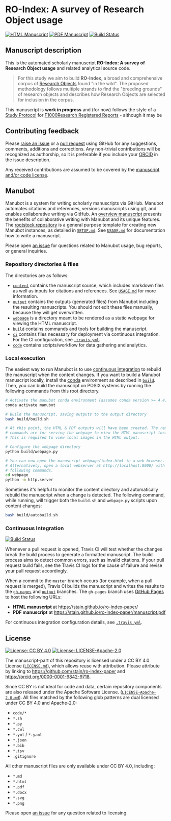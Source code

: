 # RO-Index: A survey of Research Object usage

<!-- usage note: edit the H1 title above to personalize the manuscript -->

[![HTML Manuscript](https://img.shields.io/badge/manuscript-HTML-blue.svg)](https://stain.github.io/ro-index-paper/)
[![PDF Manuscript](https://img.shields.io/badge/manuscript-PDF-blue.svg)](https://stain.github.io/ro-index-paper/manuscript.pdf)
[![Build Status](https://travis-ci.com/stain/ro-index-paper.svg?branch=master)](https://travis-ci.com/stain/ro-index-paper)

## Manuscript description

<!-- usage note: edit this section. -->

This is the automated scholarly manuscript **RO-Index: A survey of Research Object usage** and related analytical source code.

> For this study we aim to build **RO-Index**, a broad and comprehensive corpus 
> of [Research Objects](http://www.researchobject.org/) found "in the wild". 
> The proposed methodology follows multiple strands to find the 
> "breeding grounds" of research objects and describes how 
> Research Objects are selected for inclusion in the corpus.

This manuscript is **work in progress** and (for now) follows the style of a [Study Protocol](https://f1000research.com/for-authors/article-guidelines/study-protocols) for [F1000Research Registered Reports](https://f1000research.com/for-authors/article-guidelines/registered-reports) - although it may be 

## Contributing feedback

Please [raise an issue](https://github.com/stain/ro-index-paper/issues) or a [pull request](https://github.com/stain/ro-index-paper/pulls) using GitHub for any suggestions, comments, additions and corrections. Any non-trivial contributions will be recognized as authorship, so it is preferable if you include your [ORCID](https://orcid.org/) in the issue description.

Any received contributions are assumed to be covered by the [manuscript and/or code license](#license).

## Manubot

<!-- usage note: do not edit this section -->

Manubot is a system for writing scholarly manuscripts via GitHub.
Manubot automates citations and references, versions manuscripts using git, and enables collaborative writing via GitHub.
An [overview manuscript](https://greenelab.github.io/meta-review/ "Open collaborative writing with Manubot") presents the benefits of collaborative writing with Manubot and its unique features.
The [rootstock repository](https://git.io/fhQH1) is a general purpose template for creating new Manubot instances, as detailed in [`SETUP.md`](SETUP.md).
See [`USAGE.md`](USAGE.md) for documentation how to write a manuscript.

Please open [an issue](https://git.io/fhQHM) for questions related to Manubot usage, bug reports, or general inquiries.

### Repository directories & files

The directories are as follows:

+ [`content`](content) contains the manuscript source, which includes markdown files as well as inputs for citations and references.
  See [`USAGE.md`](USAGE.md) for more information.
+ [`output`](output) contains the outputs (generated files) from Manubot including the resulting manuscripts.
  You should not edit these files manually, because they will get overwritten.
+ [`webpage`](webpage) is a directory meant to be rendered as a static webpage for viewing the HTML manuscript.
+ [`build`](build) contains commands and tools for building the manuscript.
+ [`ci`](ci) contains files necessary for deployment via continuous integration.
  For the CI configuration, see [`.travis.yml`](.travis.yml).
+ [`code`](code) contains scripts/workflow for data gathering and analytics.

### Local execution

The easiest way to run Manubot is to use [continuous integration](#continuous-integration) to rebuild the manuscript when the content changes.
If you want to build a Manubot manuscript locally, install the [conda](https://conda.io) environment as described in [`build`](build).
Then, you can build the manuscript on POSIX systems by running the following commands from this root directory.

```sh
# Activate the manubot conda environment (assumes conda version >= 4.4)
conda activate manubot

# Build the manuscript, saving outputs to the output directory
bash build/build.sh

# At this point, the HTML & PDF outputs will have been created. The remaining
# commands are for serving the webpage to view the HTML manuscript locally.
# This is required to view local images in the HTML output.

# Configure the webpage directory
python build/webpage.py

# You can now open the manuscript webpage/index.html in a web browser.
# Alternatively, open a local webserver at http://localhost:8000/ with the
# following commands.
cd webpage
python -m http.server
```

Sometimes it's helpful to monitor the content directory and automatically rebuild the manuscript when a change is detected.
The following command, while running, will trigger both the `build.sh` and `webpage.py` scripts upon content changes:

```sh
bash build/autobuild.sh
```

### Continuous Integration

[![Build Status](https://travis-ci.com/stain/ro-index-paper.svg?branch=master)](https://travis-ci.com/stain/ro-index-paper)

Whenever a pull request is opened, Travis CI will test whether the changes break the build process to generate a formatted manuscript.
The build process aims to detect common errors, such as invalid citations.
If your pull request build fails, see the Travis CI logs for the cause of failure and revise your pull request accordingly.

When a commit to the `master` branch occurs (for example, when a pull request is merged), Travis CI builds the manuscript and writes the results to the [`gh-pages`](https://github.com/stain/ro-index-paper/tree/gh-pages) and [`output`](https://github.com/stain/ro-index-paper/tree/output) branches.
The `gh-pages` branch uses [GitHub Pages](https://pages.github.com/) to host the following URLs:

+ **HTML manuscript** at https://stain.github.io/ro-index-paper/
+ **PDF manuscript** at https://stain.github.io/ro-index-paper/manuscript.pdf

For continuous integration configuration details, see [`.travis.yml`](.travis.yml).

## License

<!--
usage note: edit this section to change the license of your manuscript or source code changes to this repository.
We encourage users to openly license their manuscripts, which is the default as specified below.
-->

[![License: CC BY 4.0](https://img.shields.io/badge/License%20All-CC%20BY%204.0-lightgrey.svg)](http://creativecommons.org/licenses/by/4.0/)
[![License: LICENSE-Apache-2.0](https://img.shields.io/badge/license-Apache--2.0-blue)](https://www.apache.org/licenses/LICENSE-2.0)

The manuscript-part of this repository is licensed under a CC BY 4.0 License ([`LICENSE.md`](LICENSE.md)), which allows reuse with attribution.
Please attribute by linking to <https://github.com/stain/ro-index-paper> and <https://orcid.org/0000-0001-9842-9718>.

Since CC BY is not ideal for code and data, certain repository components are also released under the Apache Software License. ([`LICENSE-Apache-2.0.md`](LICENSE-Apache-2.0.md)).
All files matched by the following glob patterns are dual licensed under CC BY 4.0 and Apache-2.0:

+ `code/*`
+ `*.sh`
+ `*.py`
+ `*.cwl`
+ `*.yml` / `*.yaml`
+ `*.json`
+ `*.bib`
+ `*.tsv`
+ `.gitignore`

All other manuscript files are only available under CC BY 4.0, including:

+ `*.md`
+ `*.html`
+ `*.pdf`
+ `*.docx`
+ `*.svg`
+ `*.png`


Please open [an issue](https://github.com/stain/ro-index-paper/issues) for any question related to licensing.
